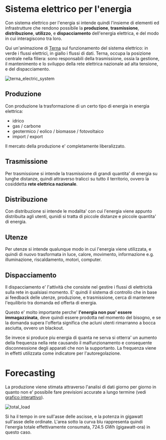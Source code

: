 # Sistema elettrico per l'energia  

Con sistema elettrico per l'energia si intende quindi l'insieme di elementi ed infrastrutture che rendono possibile la **produzione**, **trasmissione**, **distribuzione**, **utilizzo**, e **dispacciamento** dell'energia elettrica, e del modo in cui interagiscono tra loro.  

Qui un'animazione di [Terna](https://www.terna.it/it/sistema-elettrico/ruolo-terna/come-funziona-sistema-elettrico) sul funzionamento del sistema elettrico: in verde i flussi elettrici, in giallo i flussi di dati. Terna, occupa la posizione centrale nella filiera: sono responsabili della trasmissione, ossia la gestione, il mantenimento e lo sviluppo della rete elettrica nazionale ad alta tensione, e del dispacciamento.  


![terna_electric_system](https://user-images.githubusercontent.com/7195133/212567924-c8c3c74d-140b-44d6-b166-aed87f67dd60.gif)  


## Produzione  

Con produzione la trasformazione di un certo tipo di energia in energia elettrica:
* idrico
* gas / carbone
* geotermico / eolico / biomasse / fotovoltaico
* import / export

Il mercato della produzione e' completamente liberalizzato. 

## Trasmissione  

Per trasmissione si intende la trasmissione di grandi quantita' di energia su lunghe distanze, quindi attraverso tralicci su tutto il territorio, ovvero la cosiddetta **rete elettrica nazionale**.  

## Distribuzione  

Con distribuzione si intende le modalita' con cui l'energia viene appunto distribuita agli utenti, qunidi si tratta di piccole distanze e piccole quantita' di energia.  

## Utenze  

Per utenze si intende qualunque modo in cui l'energia viene utilizzata, e quindi di nuovo trasformata in luce, calore, movimento, informazione e.g. illuminazione, riscaldamento, motori, computer.  

## Dispacciamento  

Il dispacciamento e' l'attività che consiste nel gestire i flussi di elettricità sulla rete in qualsiasi momento. E' quindi il sistema di controllo che in base ai feedback delle utenze, produzione, e trasmissione, cerca di mantenere l'equilibrio tra domanda ed offerta di energia.  

Questo e' molto importante perche' **l'energia non puo' essere immagazzinata**, deve quindi essere prodotta nel momento del bisogno, e se la domanda supera l'offerta significa che acluni utenti rimarranno a bocca asciutta, ovvero un blackout.  

Se invece si produce piu energia di quanta ne serva si otterra' un aumento della frequenza nella rete causando il malfunzionamento e consequente disconnessione degli apparati che non la supportanto. La frequenza viene in effetti utilizzata come indicatore per l'autoregolazione.  


# Forecasting  

La produzione viene stimata attraverso l'analisi di dati giorno per giorno in quanto non e' possibile fare previsioni accurate a lungo termine (vedi [grafico interattivo](https://www.terna.it/it/sistema-elettrico/transparency-report/total-load)).  

![total_load](https://user-images.githubusercontent.com/7195133/213254533-45f607a7-8a3e-4d10-937a-8a90fb851954.jpg)  

Si ha il tempo in ore sull'asse delle ascisse, e la potenza in gigawatt sull'asse delle ordinate. L'area sotto la curva blu rappresenta quindi l'energia totale effettivamente consumata, $724.5\ GWh$ (gigawatt-ora) in questo caso.